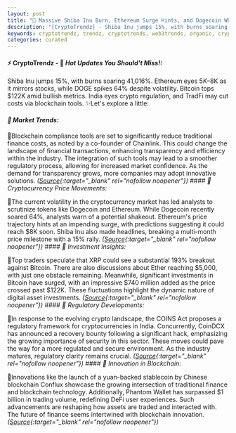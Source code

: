 ```yaml
---
layout: post
title: "🌇 Massive Shiba Inu Burn, Ethereum Surge Hints, and Dogecoin Whiplash"
description: "[CryptoTrendz] - Shiba Inu jumps 15%, with burns soaring 41,016%. Ethereum eyes $5K–$8K as it mirrors stocks, while DOGE spikes 64% despite volatility. Bitcoin tops $122K amid bullish metrics. India eyes crypto regulation, and TradFi may cut costs via blockchain tools."
keywords: cryptotrendz, trendz, cryptotrends, web3trends, organic, crypto, Dogecoin, India, Market, SOL, Trading, Analyst, Stablecoin, Ethereum, Chainlink, Bitcoin, ETH, XRP
categories: curated
---
```


#### ⚡ CryptoTrendz - 📌 *Hot Updates You Should't Miss!:*

Shiba Inu jumps 15%, with burns soaring 41,016%. Ethereum eyes $5K–$8K as it mirrors stocks, while DOGE spikes 64% despite volatility. Bitcoin tops $122K amid bullish metrics. India eyes crypto regulation, and TradFi may cut costs via blockchain tools. ✨Let's explore a little:


#### *🔖  Market Trends:*  

🔹Blockchain compliance tools are set to significantly reduce traditional finance costs, as noted by a co-founder of Chainlink. This could change the landscape of financial transactions, enhancing transparency and efficiency within the industry. The integration of such tools may lead to a smoother regulatory process, allowing for increased market confidence. As the demand for transparency grows, more companies may adopt innovative solutions. *([Source](https://s.avyag.com/ikxy){:target="_blank" rel="nofollow noopener"})* #### *🔖  Cryptocurrency Price Movements:*  

🔹The current volatility in the cryptocurrency market has led analysts to scrutinize tokens like Dogecoin and Ethereum. While Dogecoin recently soared 64%, analysts warn of a potential shakeout. Ethereum's price trajectory hints at an impending surge, with predictions suggesting it could reach $8K soon. Shiba Inu also made headlines, breaking a multi-month price milestone with a 15% rally. *([Source](https://s.avyag.com/g60z){:target="_blank" rel="nofollow noopener"})* #### *🔖  Investment Insights:*  

🔹Top traders speculate that XRP could see a substantial 193% breakout against Bitcoin. There are also discussions about Ether reaching $5,000, with just one obstacle remaining. Meanwhile, significant investments in Bitcoin have surged, with an impressive $740 million added as the price crossed past $122K. These fluctuations highlight the dynamic nature of digital asset investments. *([Source](https://s.avyag.com/hk7q){:target="_blank" rel="nofollow noopener"})* #### *🔖  Regulatory Developments:*  

🔹In response to the evolving crypto landscape, the COINS Act proposes a regulatory framework for cryptocurrencies in India. Concurrently, CoinDCX has announced a recovery bounty following a significant hack, emphasizing the growing importance of security in this sector. These moves could pave the way for a more regulated and secure environment. As the industry matures, regulatory clarity remains crucial. *([Source](https://s.avyag.com/t8h4){:target="_blank" rel="nofollow noopener"})* #### *🔖  Innovation in Blockchain:*  

🔹Innovations like the launch of a yuan-backed stablecoin by Chinese blockchain Conflux showcase the growing intersection of traditional finance and blockchain technology. Additionally, Phantom Wallet has surpassed $1 billion in trading volume, redefining DeFi user experiences. Such advancements are reshaping how assets are traded and interacted with. The future of finance seems intertwined with blockchain innovation. *([Source](https://s.avyag.com/fcsm){:target="_blank" rel="nofollow noopener"})*